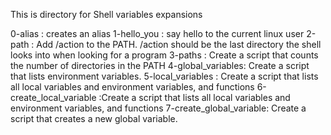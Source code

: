 This is directory for Shell variables expansions

0-alias : creates an alias
1-hello_you : say hello to the current linux user
2-path : Add /action to the PATH. /action should be the last directory the shell looks into when looking for a program
3-paths : Create a script that counts the number of directories in the PATH
4-global_variables: Create a script that lists environment variables.
5-local_variables : Create a script that lists all local variables and environment variables, and functions
6-create_local_variable :Create a script that lists all local variables and environment variables, and functions
7-create_global_variable: Create a script that creates a new global variable.
